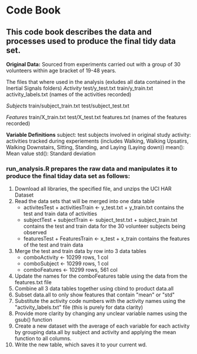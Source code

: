 # Code Book
## This code book describes the data and processes used to produce the final tidy data set. 


**Original Data:**
Sourced from experiments carried out with a group of 30 volunteers within age bracket of 19-48 years. 

The files that where used in the analysis (exludes all data contained in the Inertial Signals folders)
*Activity*
test/y_test.txt
train/y_train.txt
activity_labels.txt (names of the activities recorded)

*Subjects*
train/subject_train.txt
test/subject_test.txt

*Features*
train/X_train.txt
test/X_test.txt
features.txt (names of the features recorded)

**Variable Definitions**
subject: test subjects involved in original study
activity: activities tracked during experiements (includes Walking, Walking Upsatirs, Walking Downstairs, Sitting, Standing, and Laying (Laying down))
mean(): Mean value
std(): Standard deviation

### run_analysis.R prepares the raw data and manipulates it to produce the final tiday data set as follows: 
1. Download all libraries, the specified file, and unzips the UCI HAR Dataset
2. Read the data sets that will be merged into one data table
	- activitesTest + activitiesTrain <- y_test.txt + y_train.txt contains the test and train data of activities
	- subjectTest + subjectTrain <- subject_test.txt + subject_train.txt contains the test and train data for the 30 volunteer subjects being observed
	- featuresTest + FeaturesTrain <- x_test + x_train contains the features of the test and train data
3. Merge the test and train data by row into 3 data tables
	- comboActivity <- 10299 rows, 1 col
	- comboSubject <- 10299 rows, 1 col
	- comboFeatures <- 10299 rows, 561 col
4. Update the names for the comboFeatures table using the data from the features.txt file 
5. Combine all 3 data tables together using cbind to product data.all
6. Subset data.all to only show features that contain "mean" or "std"
7. Substitute the activity code numbers with the activity names using the "activity_labels.txt" file (this is purely for data clarity)
8. Provide more clarity by changing any unclear variable names using the gsub() function
9. Create a new dataset with the average of each variable for each activity by grouping data.all by subject and activity and applying the mean function to all columns.
10. Write the new table, which saves it to your current wd.
